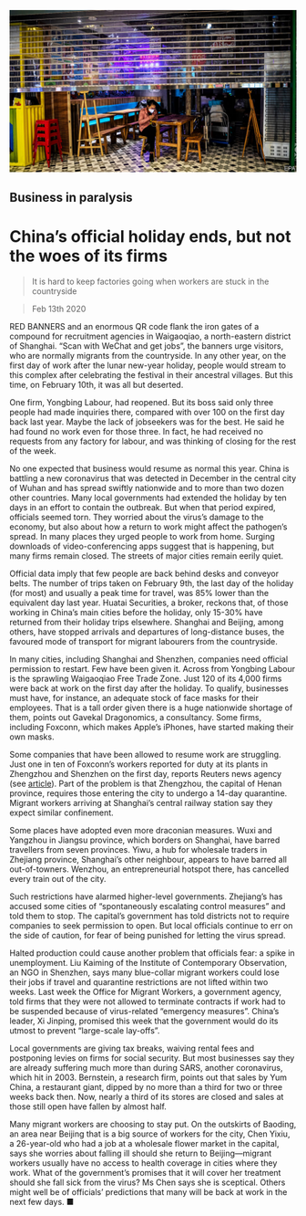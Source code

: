 ![](./images/20200215_CNP001_0.jpg)

## Business in paralysis

# China’s official holiday ends, but not the woes of its firms

> It is hard to keep factories going when workers are stuck in the countryside

> Feb 13th 2020

RED BANNERS and an enormous QR code flank the iron gates of a compound for recruitment agencies in Waigaoqiao, a north-eastern district of Shanghai. “Scan with WeChat and get jobs”, the banners urge visitors, who are normally migrants from the countryside. In any other year, on the first day of work after the lunar new-year holiday, people would stream to this complex after celebrating the festival in their ancestral villages. But this time, on February 10th, it was all but deserted.

One firm, Yongbing Labour, had reopened. But its boss said only three people had made inquiries there, compared with over 100 on the first day back last year. Maybe the lack of jobseekers was for the best. He said he had found no work even for those three. In fact, he had received no requests from any factory for labour, and was thinking of closing for the rest of the week.

No one expected that business would resume as normal this year. China is battling a new coronavirus that was detected in December in the central city of Wuhan and has spread swiftly nationwide and to more than two dozen other countries. Many local governments had extended the holiday by ten days in an effort to contain the outbreak. But when that period expired, officials seemed torn. They worried about the virus’s damage to the economy, but also about how a return to work might affect the pathogen’s spread. In many places they urged people to work from home. Surging downloads of video-conferencing apps suggest that is happening, but many firms remain closed. The streets of major cities remain eerily quiet.

Official data imply that few people are back behind desks and conveyor belts. The number of trips taken on February 9th, the last day of the holiday (for most) and usually a peak time for travel, was 85% lower than the equivalent day last year. Huatai Securities, a broker, reckons that, of those working in China’s main cities before the holiday, only 15-30% have returned from their holiday trips elsewhere. Shanghai and Beijing, among others, have stopped arrivals and departures of long-distance buses, the favoured mode of transport for migrant labourers from the countryside.

In many cities, including Shanghai and Shenzhen, companies need official permission to restart. Few have been given it. Across from Yongbing Labour is the sprawling Waigaoqiao Free Trade Zone. Just 120 of its 4,000 firms were back at work on the first day after the holiday. To qualify, businesses must have, for instance, an adequate stock of face masks for their employees. That is a tall order given there is a huge nationwide shortage of them, points out Gavekal Dragonomics, a consultancy. Some firms, including Foxconn, which makes Apple’s iPhones, have started making their own masks.

Some companies that have been allowed to resume work are struggling. Just one in ten of Foxconn’s workers reported for duty at its plants in Zhengzhou and Shenzhen on the first day, reports Reuters news agency (see [article](https://www.economist.com//international/2020/02/13/chinas-neighbours-are-rushing-to-contain-the-spread-of-the-new-coronavirus)). Part of the problem is that Zhengzhou, the capital of Henan province, requires those entering the city to undergo a 14-day quarantine. Migrant workers arriving at Shanghai’s central railway station say they expect similar confinement.

Some places have adopted even more draconian measures. Wuxi and Yangzhou in Jiangsu province, which borders on Shanghai, have barred travellers from seven provinces. Yiwu, a hub for wholesale traders in Zhejiang province, Shanghai’s other neighbour, appears to have barred all out-of-towners. Wenzhou, an entrepreneurial hotspot there, has cancelled every train out of the city.

Such restrictions have alarmed higher-level governments. Zhejiang’s has accused some cities of “spontaneously escalating control measures” and told them to stop. The capital’s government has told districts not to require companies to seek permission to open. But local officials continue to err on the side of caution, for fear of being punished for letting the virus spread.

Halted production could cause another problem that officials fear: a spike in unemployment. Liu Kaiming of the Institute of Contemporary Observation, an NGO in Shenzhen, says many blue-collar migrant workers could lose their jobs if travel and quarantine restrictions are not lifted within two weeks. Last week the Office for Migrant Workers, a government agency, told firms that they were not allowed to terminate contracts if work had to be suspended because of virus-related “emergency measures”. China’s leader, Xi Jinping, promised this week that the government would do its utmost to prevent “large-scale lay-offs”.

Local governments are giving tax breaks, waiving rental fees and postponing levies on firms for social security. But most businesses say they are already suffering much more than during SARS, another coronavirus, which hit in 2003. Bernstein, a research firm, points out that sales by Yum China, a restaurant giant, dipped by no more than a third for two or three weeks back then. Now, nearly a third of its stores are closed and sales at those still open have fallen by almost half.

Many migrant workers are choosing to stay put. On the outskirts of Baoding, an area near Beijing that is a big source of workers for the city, Chen Yixiu, a 26-year-old who had a job at a wholesale flower market in the capital, says she worries about falling ill should she return to Beijing—migrant workers usually have no access to health coverage in cities where they work. What of the government’s promises that it will cover her treatment should she fall sick from the virus? Ms Chen says she is sceptical. Others might well be of officials’ predictions that many will be back at work in the next few days. ■